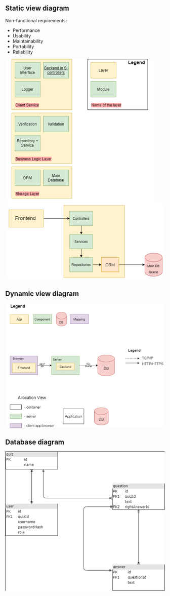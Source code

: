 ## Static view diagram
Non-functional requirements:
- Performance
- Usability
- Maintainability
- Portability
- Reliability

![Static view](/documentation/diagrams/static_1.png)
![Static view](/documentation/diagrams/static_2.png)

## Dynamic view diagram
![Dynamic view](/documentation/diagrams/dynamic.png)

## Database diagram
![Database](/documentation/diagrams/database.png)